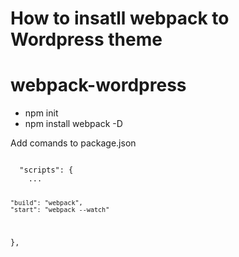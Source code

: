 <h1>How to insatll webpack to Wordpress theme</h1>

# webpack-wordpress


<ul>
  <li>npm init</li>
  <li>npm install webpack -D</li>
</ul>

<p>Add comands to <span>package.json</span></p>

<code>
  "scripts": {
	...
 
	"build": "webpack",
	"start": "webpack --watch"
},
</code>
